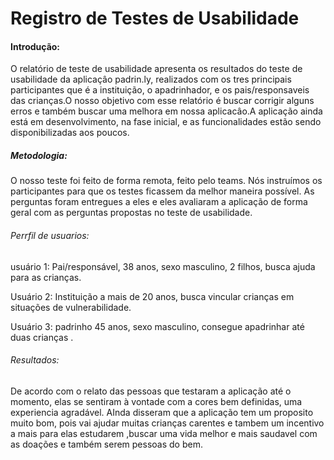 # Registro de Testes de Usabilidade
#### Introdução:

O relatório de teste de usabilidade apresenta os resultados do teste de usabilidade da aplicaçâo padrin.ly, realizados com os tres principais participantes que é a instituição, o apadrinhador, e os pais/responsaveis das crianças.O nosso objetivo com esse relatório é buscar corrigir alguns erros e também buscar uma melhora em nossa aplicacâo.A aplicação ainda está em desenvolvimento, na fase inicial, e as funcionalidades estão sendo disponibilizadas aos poucos.

##### Metodologia:

O nosso teste foi feito de forma remota, feito pelo teams. Nós instruímos os participantes para que os testes ficassem da melhor maneira possível. As perguntas foram entregues a eles e eles avaliaram a aplicação de forma geral com as perguntas propostas no teste de usabilidade.

###### Perrfil de usuarios:

usuário 1: Pai/responsável, 38 anos, sexo masculino, 2 filhos, busca ajuda para as crianças.

Usuário 2: Instituição a mais de 20 anos, busca vincular crianças em situações de vulnerabilidade.

Usuário 3: padrinho 45 anos, sexo masculino, consegue apadrinhar até duas crianças .

###### Resultados:
De acordo com o relato das pessoas que testaram a aplicação até o momento, elas se sentiram à vontade com a cores bem definidas, uma experiencia agradável. AInda disseram que a aplicação tem um proposito muito bom, pois vai ajudar muitas crianças carentes e tambem um incentivo a mais para elas estudarem ,buscar uma vida melhor e mais saudavel com as doações e  também serem pessoas do bem.



 
 



